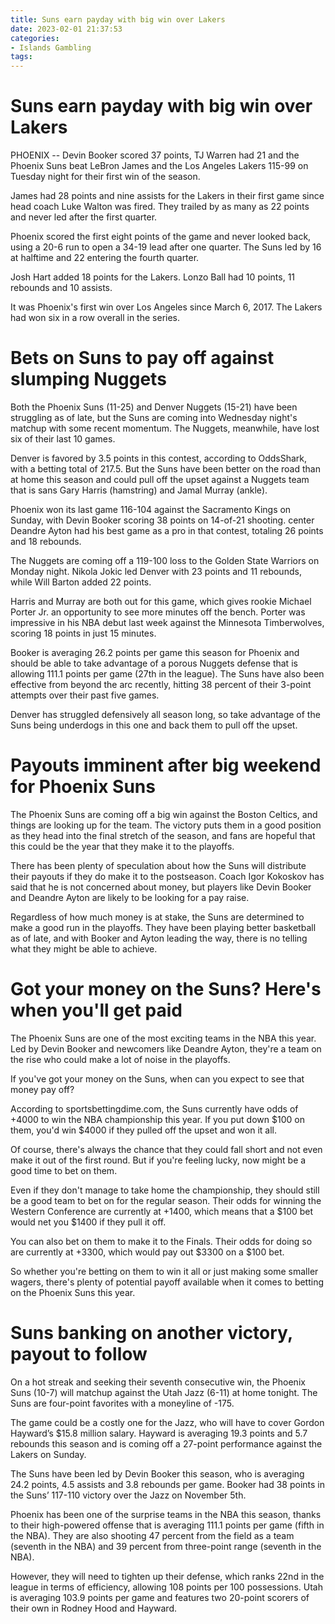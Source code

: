 ```yaml
---
title: Suns earn payday with big win over Lakers
date: 2023-02-01 21:37:53
categories:
- Islands Gambling
tags:
---
```



#  Suns earn payday with big win over Lakers

PHOENIX -- Devin Booker scored 37 points, TJ Warren had 21 and the Phoenix Suns beat LeBron James and the Los Angeles Lakers 115-99 on Tuesday night for their first win of the season.

James had 28 points and nine assists for the Lakers in their first game since head coach Luke Walton was fired. They trailed by as many as 22 points and never led after the first quarter.

Phoenix scored the first eight points of the game and never looked back, using a 20-6 run to open a 34-19 lead after one quarter. The Suns led by 16 at halftime and 22 entering the fourth quarter.

Josh Hart added 18 points for the Lakers. Lonzo Ball had 10 points, 11 rebounds and 10 assists.

It was Phoenix's first win over Los Angeles since March 6, 2017. The Lakers had won six in a row overall in the series.

#  Bets on Suns to pay off against slumping Nuggets

Both the Phoenix Suns (11-25) and Denver Nuggets (15-21) have been struggling as of late, but the Suns are coming into Wednesday night's matchup with some recent momentum. The Nuggets, meanwhile, have lost six of their last 10 games.

Denver is favored by 3.5 points in this contest, according to OddsShark, with a betting total of 217.5. But the Suns have been better on the road than at home this season and could pull off the upset against a Nuggets team that is sans Gary Harris (hamstring) and Jamal Murray (ankle).

Phoenix won its last game 116-104 against the Sacramento Kings on Sunday, with Devin Booker scoring 38 points on 14-of-21 shooting. center Deandre Ayton had his best game as a pro in that contest, totaling 26 points and 18 rebounds.

The Nuggets are coming off a 119-100 loss to the Golden State Warriors on Monday night. Nikola Jokic led Denver with 23 points and 11 rebounds, while Will Barton added 22 points.

Harris and Murray are both out for this game, which gives rookie Michael Porter Jr. an opportunity to see more minutes off the bench. Porter was impressive in his NBA debut last week against the Minnesota Timberwolves, scoring 18 points in just 15 minutes.

Booker is averaging 26.2 points per game this season for Phoenix and should be able to take advantage of a porous Nuggets defense that is allowing 111.1 points per game (27th in the league). The Suns have also been effective from beyond the arc recently, hitting 38 percent of their 3-point attempts over their past five games.

Denver has struggled defensively all season long, so take advantage of the Suns being underdogs in this one and back them to pull off the upset.

#  Payouts imminent after big weekend for Phoenix Suns

The Phoenix Suns are coming off a big win against the Boston Celtics, and things are looking up for the team. The victory puts them in a good position as they head into the final stretch of the season, and fans are hopeful that this could be the year that they make it to the playoffs.

There has been plenty of speculation about how the Suns will distribute their payouts if they do make it to the postseason. Coach Igor Kokoskov has said that he is not concerned about money, but players like Devin Booker and Deandre Ayton are likely to be looking for a pay raise.

Regardless of how much money is at stake, the Suns are determined to make a good run in the playoffs. They have been playing better basketball as of late, and with Booker and Ayton leading the way, there is no telling what they might be able to achieve.

#  Got your money on the Suns? Here's when you'll get paid

The Phoenix Suns are one of the most exciting teams in the NBA this year. Led by Devin Booker and newcomers like Deandre Ayton, they're a team on the rise who could make a lot of noise in the playoffs.

If you've got your money on the Suns, when can you expect to see that money pay off?

According to sportsbettingdime.com, the Suns currently have odds of +4000 to win the NBA championship this year. If you put down $100 on them, you'd win $4000 if they pulled off the upset and won it all.

Of course, there's always the chance that they could fall short and not even make it out of the first round. But if you're feeling lucky, now might be a good time to bet on them.

Even if they don't manage to take home the championship, they should still be a good team to bet on for the regular season. Their odds for winning the Western Conference are currently at +1400, which means that a $100 bet would net you $1400 if they pull it off.

You can also bet on them to make it to the Finals. Their odds for doing so are currently at +3300, which would pay out $3300 on a $100 bet.

So whether you're betting on them to win it all or just making some smaller wagers, there's plenty of potential payoff available when it comes to betting on the Phoenix Suns this year.

#  Suns banking on another victory, payout to follow

On a hot streak and seeking their seventh consecutive win, the Phoenix Suns (10-7) will matchup against the Utah Jazz (6-11) at home tonight. The Suns are four-point favorites with a moneyline of -175.

The game could be a costly one for the Jazz, who will have to cover Gordon Hayward’s $15.8 million salary. Hayward is averaging 19.3 points and 5.7 rebounds this season and is coming off a 27-point performance against the Lakers on Sunday.

The Suns have been led by Devin Booker this season, who is averaging 24.2 points, 4.5 assists and 3.8 rebounds per game. Booker had 38 points in the Suns’ 117-110 victory over the Jazz on November 5th.

Phoenix has been one of the surprise teams in the NBA this season, thanks to their high-powered offense that is averaging 111.1 points per game (fifth in the NBA). They are also shooting 47 percent from the field as a team (seventh in the NBA) and 39 percent from three-point range (seventh in the NBA).

However, they will need to tighten up their defense, which ranks 22nd in the league in terms of efficiency, allowing 108 points per 100 possessions. Utah is averaging 103.9 points per game and features two 20-point scorers of their own in Rodney Hood and Hayward.